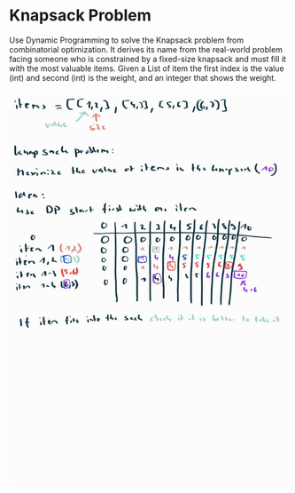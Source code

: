 #  Knapsack Problem
Use Dynamic Programming to solve the Knapsack problem from
combinatorial optimization. It derives its name from the real-world problem facing someone who is constrained by a fixed-size knapsack and must fill it with the most valuable items.
Given a List of item the first index is the value (int) and second (int) is the weight,
and an integer that shows the weight.  

 



<p align="center">
  <img src="image/knapsack.jpg" alt="Size Limit CLI" width="738">
</p>
